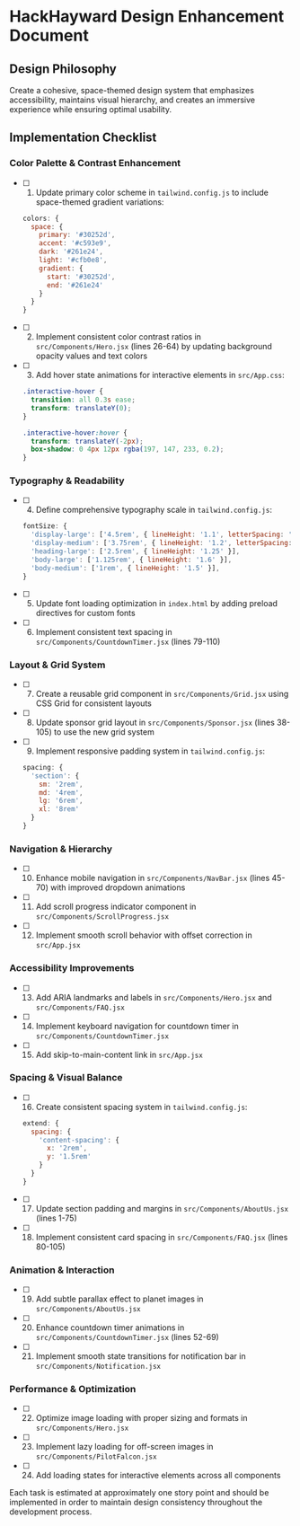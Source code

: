 # HackHayward Design Enhancement Document

## Design Philosophy
Create a cohesive, space-themed design system that emphasizes accessibility, maintains visual hierarchy, and creates an immersive experience while ensuring optimal usability.

## Implementation Checklist

### Color Palette & Contrast Enhancement
- [ ] 1. Update primary color scheme in `tailwind.config.js` to include space-themed gradient variations:
  ```javascript
  colors: {
    space: {
      primary: '#30252d',
      accent: '#c593e9',
      dark: '#261e24',
      light: '#cfb0e8',
      gradient: {
        start: '#30252d',
        end: '#261e24'
      }
    }
  }
  ```

- [ ] 2. Implement consistent color contrast ratios in `src/Components/Hero.jsx` (lines 26-64) by updating background opacity values and text colors

- [ ] 3. Add hover state animations for interactive elements in `src/App.css`:
  ```css
  .interactive-hover {
    transition: all 0.3s ease;
    transform: translateY(0);
  }
  
  .interactive-hover:hover {
    transform: translateY(-2px);
    box-shadow: 0 4px 12px rgba(197, 147, 233, 0.2);
  }
  ```

### Typography & Readability
- [ ] 4. Define comprehensive typography scale in `tailwind.config.js`:
  ```javascript
  fontSize: {
    'display-large': ['4.5rem', { lineHeight: '1.1', letterSpacing: '-0.02em' }],
    'display-medium': ['3.75rem', { lineHeight: '1.2', letterSpacing: '-0.01em' }],
    'heading-large': ['2.5rem', { lineHeight: '1.25' }],
    'body-large': ['1.125rem', { lineHeight: '1.6' }],
    'body-medium': ['1rem', { lineHeight: '1.5' }],
  }
  ```

- [ ] 5. Update font loading optimization in `index.html` by adding preload directives for custom fonts

- [ ] 6. Implement consistent text spacing in `src/Components/CountdownTimer.jsx` (lines 79-110)

### Layout & Grid System
- [ ] 7. Create a reusable grid component in `src/Components/Grid.jsx` using CSS Grid for consistent layouts

- [ ] 8. Update sponsor grid layout in `src/Components/Sponsor.jsx` (lines 38-105) to use the new grid system

- [ ] 9. Implement responsive padding system in `tailwind.config.js`:
  ```javascript
  spacing: {
    'section': {
      sm: '2rem',
      md: '4rem',
      lg: '6rem',
      xl: '8rem'
    }
  }
  ```

### Navigation & Hierarchy
- [ ] 10. Enhance mobile navigation in `src/Components/NavBar.jsx` (lines 45-70) with improved dropdown animations

- [ ] 11. Add scroll progress indicator component in `src/Components/ScrollProgress.jsx`

- [ ] 12. Implement smooth scroll behavior with offset correction in `src/App.jsx`

### Accessibility Improvements
- [ ] 13. Add ARIA landmarks and labels in `src/Components/Hero.jsx` and `src/Components/FAQ.jsx`

- [ ] 14. Implement keyboard navigation for countdown timer in `src/Components/CountdownTimer.jsx`

- [ ] 15. Add skip-to-main-content link in `src/App.jsx`

### Spacing & Visual Balance
- [ ] 16. Create consistent spacing system in `tailwind.config.js`:
  ```javascript
  extend: {
    spacing: {
      'content-spacing': {
        x: '2rem',
        y: '1.5rem'
      }
    }
  }
  ```

- [ ] 17. Update section padding and margins in `src/Components/AboutUs.jsx` (lines 1-75)

- [ ] 18. Implement consistent card spacing in `src/Components/FAQ.jsx` (lines 80-105)

### Animation & Interaction
- [ ] 19. Add subtle parallax effect to planet images in `src/Components/AboutUs.jsx`

- [ ] 20. Enhance countdown timer animations in `src/Components/CountdownTimer.jsx` (lines 52-69)

- [ ] 21. Implement smooth state transitions for notification bar in `src/Components/Notification.jsx`

### Performance & Optimization
- [ ] 22. Optimize image loading with proper sizing and formats in `src/Components/Hero.jsx`

- [ ] 23. Implement lazy loading for off-screen images in `src/Components/PilotFalcon.jsx`

- [ ] 24. Add loading states for interactive elements across all components

Each task is estimated at approximately one story point and should be implemented in order to maintain design consistency throughout the development process.
